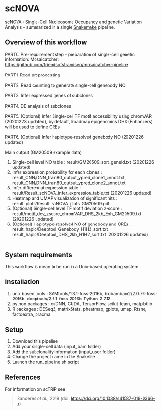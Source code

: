 scNOVA
====================================

scNOVA : Single-Cell Nucleosome Occupancy and genetic Variation Analysis - summarized in a single [Snakemake](https://bitbucket.org/snakemake/snakemake) pipeline.


## Overview of this workflow
PART0. Pre-requirement step - preparation of single-cell genetic information:
Mosaicatcher: https://github.com/friendsofstrandseq/mosaicatcher-pipeline
<br/><br/>
PART1. Read preprocessing
<br/><br/>
PART2. Read counting to generate single-cell genebody NO
<br/><br/>
PART3. Infer expressed genes of subclones
<br/><br/>
PART4. DE analysis of subclones
<br/><br/>
PART5. (Optional) Infer Single-cell TF motif accessibility using chromVAR (20201223 updated), by default, Roadmap epigenomics DHS (Enhancers) will be used to define CREs
<br/><br/>
PART6. (Optional) Infer haplotype-resolved genebody NO (20201226 updated)
<br/><br/>
Main output (GM20509 example data)
1. Single-cell level NO table : result/GM20509_sort_geneid.txt (20201226 updated)
2. Infer expression probability for each clones : result_CNN/DNN_train80_output_ypred_clone1_annot.txt, result_CNN/DNN_train80_output_ypred_clone2_annot.txt
3. Infer differential expression table : result/Result_scNOVA_infer_expression_table.txt (20201226 updated)
4. Heatmap and UMAP visualization of significant hits : result_plots/Result_scNOVA_plots_GM20509.pdf
5. (Optional) Single-cell level TF motif deviation z-score : result/motif_dev_zscore_chromVAR_DHS_2kb_Enh_GM20509.txt (20201226 updated)
6. (Optional) Haplotype-resolved NO of genebody and CREs : result_haplo/Deeptool_Genebody_H1H2_sort.txt, result_haplo/Deeptool_DHS_2kb_H1H2_sort.txt (20201226 updated)
<br/><br/> 
## System requirements
This workflow is mean to be run in a Unix-based operating system.


## Installation
1. unix based tools : SAMtools/1.3.1-foss-2016b, biobambam2/2.0.76-foss-2016b, deeptools/2.5.1-foss-2016b-Python-2.7.12
2. python packages : cuDNN, CUDA, TensorFlow, scikit-learn, matplotlib
3. R packages : DESeq2, matrixStats, pheatmap, gplots, umap, Rtsne, factoextra, pracma 


## Setup
1. Download this pipeline
2. Add your single-cell data (input_bam folder)
3. Add the subclonality information (input_user folder)
4. Change the project name in the Snakefile
5. Launch the run_pipeline.sh script

## References

For information on scTRIP see

> Sanderes *et al.*, 2019 (doi: https://doi.org/10.1038/s41587-019-0366-x)





